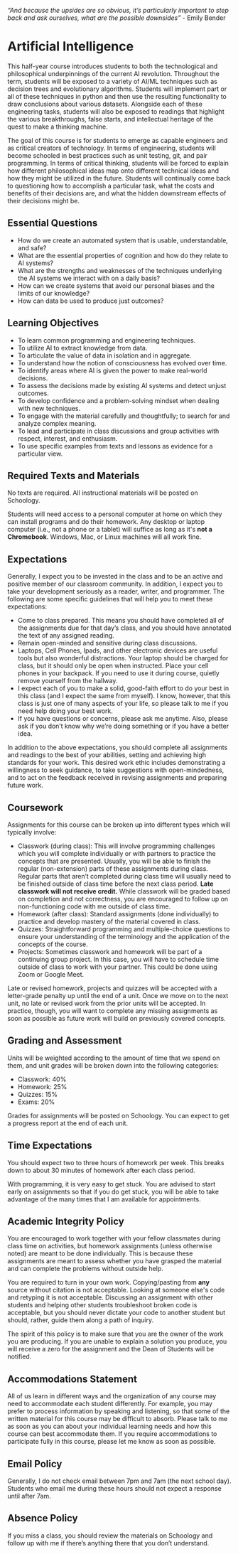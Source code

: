 *“And because the upsides are so obvious, it’s particularly important to step
back and ask ourselves, what are the possible downsides”* - Emily Bender

# Artificial Intelligence

This half-year course introduces students to both the technological and
philosophical underpinnings of the current AI revolution. Throughout the term,
students will be exposed to a variety of AI/ML techniques such as decision
trees and evolutionary algorithms. Students will implement part or all of these
techniques in python and then use the resulting functionality to draw
conclusions about various datasets. Alongside each of these engineering tasks,
students will also be exposed to readings that highlight the various
breakthroughs, false starts, and intellectual heritage of the quest to make a
thinking machine.

The goal of this course is for students to emerge as capable engineers and as
critical creators of technology. In terms of engineering, students will become
schooled in best practices such as unit testing, git, and pair programming. In
terms of critical thinking, students will be forced to explain how different
philosophical ideas map onto different technical ideas and how they might be
utilized in the future. Students will continually come back to questioning how
to accomplish a particular task, what the costs and benefits of their decisions
are, and what the hidden downstream effects of their decisions might be.

## Essential Questions

- How do we create an automated system that is usable, understandable, and safe?
- What are the essential properties of cognition and how do they relate to AI
  systems?
- What are the strengths and weaknesses of the techniques underlying the AI
  systems we interact with on a daily basis?
- How can we create systems that avoid our personal biases and the limits of
  our knowledge?
- How can data be used to produce just outcomes?

## Learning Objectives

- To learn common programming and engineering techniques.
- To utilize AI to extract knowledge from data.
- To articulate the value of data in isolation and in aggregate.
- To understand how the notion of consciousness has evolved over time.
- To identify areas where AI is given the power to make real-world decisions.
- To assess the decisions made by existing AI systems and detect unjust outcomes.
- To develop confidence and a problem-solving mindset when dealing with new
  techniques.
- To engage with the material carefully and thoughtfully; to search for and
  analyze complex meaning.
- To lead and participate in class discussions and group activities with
  respect, interest, and enthusiasm.
- To use specific examples from texts and lessons as evidence for a particular
  view.

## Required Texts and Materials

No texts are required. All instructional materials will be posted on Schoology.

Students will need access to a personal computer at home on which they can
install programs and do their homework. Any desktop or laptop computer (i.e.,
not a phone or a tablet) will suffice as long as it's **not a Chromebook**.
Windows, Mac, or Linux machines will all work fine.

## Expectations

Generally, I expect you to be invested in the class and to be an active and
positive member of our classroom community. In addition, I expect you to take
your development seriously as a reader, writer, and programmer. The following
are some specific guidelines that will help you to meet these expectations:

- Come to class prepared. This means you should have completed all of the
  assignments due for that day’s class, and you should have annotated the text
  of any assigned reading.
- Remain open-minded and sensitive during class discussions.
- Laptops, Cell Phones, Ipads, and other electronic devices are useful tools but
  also wonderful distractions. Your laptop should be charged for class, but
  it should only be open when instructed. Place your cell phones in your
  backpack. If you need to use it during course, quietly remove yourself from
  the hallway.
- I expect each of you to make a solid, good-faith effort to do your best in
  this class (and I expect the same from myself). I know, however, that this
  class is just one of many aspects of your life, so please talk to me if you
  need help doing your best work.
- If you have questions or concerns, please ask me anytime. Also, please ask
  if you don’t know why we’re doing something or if you have a better idea.

In addition to the above expectations, you should complete all assignments and
readings to the best of your abilities, setting and achieving high standards for
your work. This desired work ethic includes demonstrating a willingness to seek
guidance, to take suggestions with open-mindedness, and to act on the feedback
received in revising assignments and preparing future work.

## Coursework

Assignments for this course can be broken up into different types which will
typically involve:

- Classwork (during class): This will involve programming challenges which
  you will complete individually or with partners to practice the concepts
  that are presented. Usually, you will be able to finish the regular
  (non-extension) parts of these assignments during class. Regular parts that
  aren’t completed during class time will usually need to be finished outside of
  class time before the next class period. **Late classwork will not receive
  credit.** While classwork will be graded based on completion and not
  correctness, you are encouraged to follow up on non-functioning code with
  me outside of class time.
- Homework (after class): Standard assignments (done individually) to practice
  and develop mastery of the material covered in class.
- Quizzes: Straightforward programming and multiple-choice questions to ensure
  your understanding of the terminology and the application of the concepts of
  the course.
- Projects: Sometimes classwork and homework will be part of a continuing
  group project. In this case, you will have to schedule time outside of class
  to work with your partner. This could be done using Zoom or Google Meet.

Late or revised homework, projects and quizzes will be accepted with a
letter-grade penalty up until the end of a unit. Once we move on to the next
unit, no late or revised work from the prior units will be accepted. In practice,
though, you will want to complete any missing assignments as soon as possible as
future work will build on previously covered concepts.

## Grading and Assessment

Units will be weighted according to the amount of time that we spend on them,
and unit grades will be broken down into the following categories:

- Classwork: 40%
- Homework: 25%
- Quizzes: 15%
- Exams: 20%

Grades for assignments will be posted on Schoology. You can expect to get a
progress report at the end of each unit.

## Time Expectations

You should expect two to three hours of homework per week. This breaks down to
about 30 minutes of homework after each class period.

With programming, it is very easy to get stuck. You are advised to start early
on assignments so that if you do get stuck, you will be able to take advantage
of the many times that I am available for appointments.

## Academic Integrity Policy

You are encouraged to work together with your fellow classmates during class
time on activities, but homework assignments (unless otherwise noted) are meant
to be done individually. This is because these assignments are meant to assess
whether you have grasped the material and can complete the problems without
outside help.

You are required to turn in your own work. Copying/pasting from **any** source
without citation is not acceptable. Looking at someone else's code and retyping
it is not acceptable. Discussing an assignment with other students and helping
other students troubleshoot broken code is acceptable, but you should never
dictate your code to another student but should, rather, guide them along a path
of inquiry.

The spirit of this policy is to make sure that you are the owner of the work
you are producing. If you are unable to explain a solution you produce, you
will receive a zero for the assignment and the Dean of Students will be
notified.

## Accommodations Statement

All of us learn in different ways and the organization of any course may need
to accommodate each student differently. For example, you may prefer to process
information by speaking and listening, so that some of the written material for
this course may be difficult to absorb. Please talk to me as soon as you can
about your individual learning needs and how this course can best accommodate
them. If you require accommodations to participate fully in this course, please
let me know as soon as possible.

## Email Policy

Generally, I do not check email between 7pm and 7am (the next school day).
Students who email me during these hours should not expect a response until
after 7am.

## Absence Policy

If you miss a class, you should review the materials on Schoology and follow up
with me if there’s anything there that you don’t understand.

